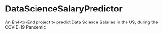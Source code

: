 # DataScienceSalaryPredictor
An End-to-End project to predict Data Science Salaries in the US, during the COVID-19 Pandemic
